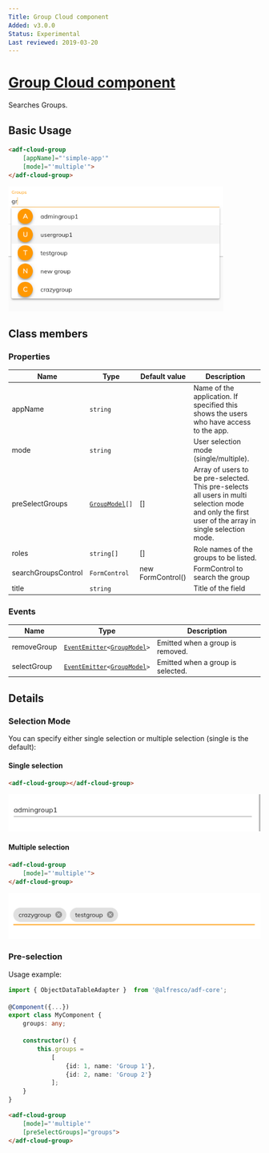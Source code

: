 ```yaml
---
Title: Group Cloud component
Added: v3.0.0
Status: Experimental
Last reviewed: 2019-03-20
---
```


# [Group Cloud component](../../../lib/process-services-cloud/src/lib/group/components/group-cloud.component.ts "Defined in group-cloud.component.ts")

Searches Groups.

## Basic Usage

```html
<adf-cloud-group
    [appName]="'simple-app'"
    [mode]="'multiple'">
</adf-cloud-group>
```

![adf-cloud-group](../../docassets/images/group-cloud.component.png)

## Class members

### Properties

| Name | Type | Default value | Description |
| ---- | ---- | ------------- | ----------- |
| appName | `string` |  | Name of the application. If specified this shows the users who have access to the app. |
| mode | `string` |  | User selection mode (single/multiple). |
| preSelectGroups | [`GroupModel`](../../../lib/process-services-cloud/src/lib/group/models/group.model.ts)`[]` | \[] | Array of users to be pre-selected. This pre-selects all users in multi selection mode and only the first user of the array in single selection mode. |
| roles | `string[]` | \[] | Role names of the groups to be listed. |
| searchGroupsControl | `FormControl` | new FormControl() | FormControl to search the group |
| title | `string` |  | Title of the field |

### Events

| Name | Type | Description |
| ---- | ---- | ----------- |
| removeGroup | [`EventEmitter`](https://angular.io/api/core/EventEmitter)`<`[`GroupModel`](../../../lib/process-services-cloud/src/lib/group/models/group.model.ts)`>` | Emitted when a group is removed. |
| selectGroup | [`EventEmitter`](https://angular.io/api/core/EventEmitter)`<`[`GroupModel`](../../../lib/process-services-cloud/src/lib/group/models/group.model.ts)`>` | Emitted when a group is selected. |

## Details

### Selection Mode

You can specify either single selection or multiple selection (single
is the default):

#### Single selection

```html
<adf-cloud-group></adf-cloud-group>
```

![adf-cloud-group](../../docassets/images/group-cloud.component-single.png)

#### Multiple selection

```html
<adf-cloud-group
    [mode]="'multiple'">
</adf-cloud-group>
```

![adf-cloud-group](../../docassets/images/group-cloud.component-multiple-mode.png)

### Pre-selection

Usage example:

```ts
import { ObjectDataTableAdapter }  from '@alfresco/adf-core';

@Component({...})
export class MyComponent {
    groups: any;

    constructor() {
        this.groups =
            [
                {id: 1, name: 'Group 1'},
                {id: 2, name: 'Group 2'}
            ];
    }
}
```

```html
<adf-cloud-group
    [mode]="'multiple'"
    [preSelectGroups]="groups">
</adf-cloud-group>
```
